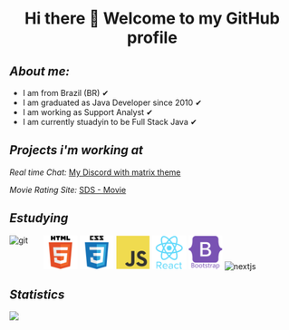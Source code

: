 <center> <h1> Hi there 👋 Welcome to my GitHub profile </h1> </center>

## *About me:*
<ul>
  <li>I am from Brazil (BR) ✔</li>
  <li>I am graduated as Java Developer since 2010 ✔</li>
  <li>I am working as Support Analyst ✔</li>
  <li>I am currently stuadyin to be Full Stack Java ✔</li>
</ul>

## *Projects i'm working at*
*Real time Chat:* <a href="https://lorranecord-matrix.vercel.app">My Discord with matrix theme</a>

*Movie Rating Site:* <a href="https://lorrane-dsmovie.netlify.app/">SDS - Movie</a>


## *Estudying*
<p>
 <img align="left" src="https://www.vectorlogo.zone/logos/git-scm/git-scm-icon.svg" alt="git" width="60" height="60"/> 
 <img src="https://raw.githubusercontent.com/devicons/devicon/master/icons/html5/html5-original-wordmark.svg" alt="html5" width="60" height="60"/> 
 <img src="https://raw.githubusercontent.com/devicons/devicon/master/icons/css3/css3-original-wordmark.svg" alt="css3" width="60" height="60"/> 
 <img src="https://raw.githubusercontent.com/devicons/devicon/master/icons/javascript/javascript-original.svg" alt="javascript" width="60" height="60"/>
 <img src="https://raw.githubusercontent.com/devicons/devicon/master/icons/react/react-original-wordmark.svg" alt="react" width="60" height="60"/> 
 <img src="https://raw.githubusercontent.com/devicons/devicon/master/icons/bootstrap/bootstrap-plain-wordmark.svg" alt="bootstrap" width="60" height="60"/> 
 <img src="https://cdn.worldvectorlogo.com/logos/nextjs-3.svg" alt="nextjs" width="60" height="60"/>  
</p>


## *Statistics*
<img  align="left"  width="500px" src="https://github-readme-stats.vercel.app/api?username=lorrane&show_icons=true&theme=tokyonight"/>

<!--
**Lorrane/Lorrane** is a ✨ _special_ ✨ repository because its `README.md` (this file) appears on your GitHub profile.

Here are some ideas to get you started:

- 🔭 I’m currently working on ...
- 🌱 I’m currently learning ...
- 👯 I’m looking to collaborate on ...
- 🤔 I’m looking for help with ...
- 💬 Ask me about ...
- 📫 How to reach me: ...
- 😄 Pronouns: ...
- ⚡ Fun fact: ...
-->
